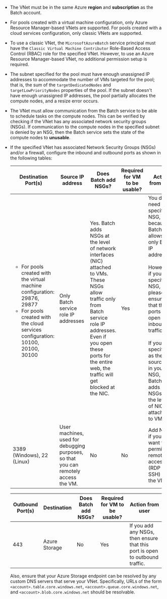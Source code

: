 - The VNet must be in the same Azure **region** and **subscription** as the Batch account.

- For pools created with a virtual machine configuration, only Azure Resource Manager-based VNets are supported. For pools created with a cloud services configuration, only classic VNets are supported. 
  
- To use a classic VNet, the `MicrosoftAzureBatch` service principal must have the `Classic Virtual Machine Contributor` Role-Based Access Control (RBAC) role for the specified VNet. However, to use an Azure Resource Manager-based VNet, no additional permission setup is required.

- The subnet specified for the pool must have enough unassigned IP addresses to accommodate the number of VMs targeted for the pool; that is, the sum of the `targetDedicatedNodes` and `targetLowPriorityNodes` properties of the pool. If the subnet doesn't have enough unassigned IP addresses, the pool partially allocates the compute nodes, and a resize error occurs. 

- The VNet must allow communication from the Batch service to be able to schedule tasks on the compute nodes. This can be verified by checking if the VNet has any associated network security groups (NSGs). If communication to the compute nodes in the specified subnet is denied by an NSG, then the Batch service sets the state of the compute nodes to **unusable**. 

- If the specified VNet has associated Network Security Groups (NSGs) and/or a firewall, configure the inbound and outbound ports as shown in the following tables:


  |    Destination Port(s)    |    Source IP address      |    Does Batch add NSGs?    |    Required for VM to be usable?    |    Action from user   |
  |---------------------------|---------------------------|----------------------------|-------------------------------------|-----------------------|
  |   <ul><li>For pools created with the virtual machine configuration: 29876, 29877</li><li>For pools created with the cloud services configuration: 10100, 20100, 30100</li></ul>        |    Only Batch service role IP addresses |    Yes. Batch adds NSGs at the level of network interfaces (NIC) attached to VMs. These NSGs allow traffic only from Batch service role IP addresses. Even if you open these ports for the  entire web, the traffic will get blocked at the NIC. |    Yes  |  You do not need to specify an NSG, because Batch allows only Batch IP addresses. <br /><br /> However, if you do specify an NSG, please ensure that these ports are open for inbound traffic. <br /><br /> If you specify * as the source IP in your NSG, Batch still adds NSGs at the level of NIC attached to VMs. |
  |    3389 (Windows), 22 (Linux)               |    User machines, used for debugging purposes, so that you can remotely access the VM.    |    No                                    |    No                    |    Add NSGs if you want to permit remote access (RDP or SSH) to the VM.   |                                


  |    Outbound Port(s)    |    Destination    |    Does Batch add NSGs?    |    Required for VM to be usable?    |    Action from user    |
  |------------------------|-------------------|----------------------------|-------------------------------------|------------------------|
  |    443    |    Azure Storage    |    No    |    Yes    |    If you add any NSGs, then ensure that this port is open to outbound   traffic.    |

  Also, ensure that your Azure Storage endpoint can be resolved by any custom DNS servers that serve your VNet. Specifically, URLs of the form `<account>.table.core.windows.net`, `<account>.queue.core.windows.net`, and `<account>.blob.core.windows.net` should be resolvable. 